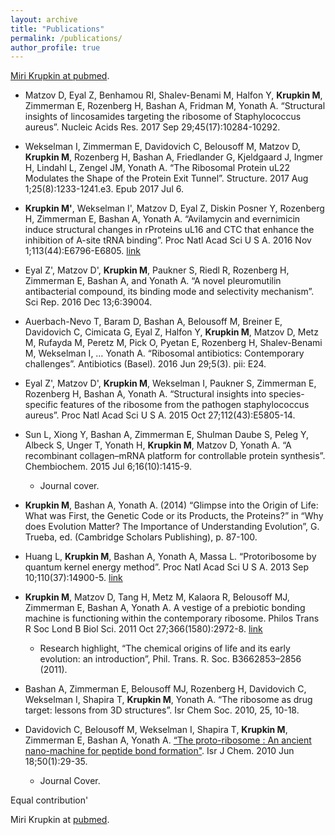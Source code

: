 ```yaml
---
layout: archive
title: "Publications"
permalink: /publications/
author_profile: true
---
```



[Miri Krupkin at pubmed](https://www.ncbi.nlm.nih.gov/pubmed/?term=miri+krupkin").

  * Matzov D, Eyal Z, Benhamou RI, Shalev-Benami M, Halfon Y, **Krupkin M**, Zimmerman E, Rozenberg H, Bashan A, Fridman M, Yonath A. “Structural insights of lincosamides targeting the ribosome of Staphylococcus aureus”. Nucleic Acids Res. 2017 Sep 29;45(17):10284-10292.
  
  * Wekselman I, Zimmerman E, Davidovich C, Belousoff M, Matzov D, **Krupkin M**, Rozenberg H, Bashan A, Friedlander G, Kjeldgaard J, Ingmer H, Lindahl L, Zengel JM, Yonath A. “The Ribosomal Protein uL22 Modulates the Shape of the Protein Exit Tunnel”. Structure. 2017 Aug 1;25(8):1233-1241.e3. Epub 2017 Jul 6.

  * **Krupkin M'**, Wekselman I', Matzov D, Eyal Z, Diskin Posner Y, Rozenberg H, Zimmerman E, Bashan A, Yonath A. “Avilamycin and evernimicin induce structural changes in rProteins uL16 and CTC that enhance the inhibition of A-site tRNA binding”. Proc Natl Acad Sci U S A. 2016 Nov 1;113(44):E6796-E6805. [link](https://www.pnas.org/content/113/44/E6796)
  
  * Eyal Z', Matzov D', **Krupkin M**, Paukner S, Riedl R, Rozenberg H, Zimmerman E, Bashan A, and Yonath A. “A novel pleuromutilin antibacterial compound, its binding mode and selectivity mechanism”. Sci Rep. 2016 Dec 13;6:39004.
  
  * Auerbach-Nevo T, Baram D, Bashan A, Belousoff M, Breiner E, Davidovich C, Cimicata G, Eyal Z, Halfon Y, **Krupkin M**, Matzov D, Metz M, Rufayda M, Peretz M, Pick O, Pyetan E, Rozenberg H, Shalev-Benami M, Wekselman I, … Yonath A. “Ribosomal antibiotics: Contemporary challenges”. Antibiotics (Basel). 2016 Jun 29;5(3). pii: E24.

  * Eyal Z', Matzov D', **Krupkin M**, Wekselman I, Paukner S, Zimmerman E, Rozenberg H, Bashan A, Yonath A. “Structural insights into species-specific features of the ribosome from the pathogen staphylococcus aureus”. Proc Natl Acad Sci U S A. 2015 Oct 27;112(43):E5805-14. 
  
  * Sun L, Xiong Y, Bashan A, Zimmerman E, Shulman Daube S, Peleg Y, Albeck S, Unger T, Yonath H, **Krupkin M**, Matzov D, Yonath A. “A recombinant collagen–mRNA platform for controllable protein synthesis”. Chembiochem. 2015 Jul 6;16(10):1415-9.
  
    - Journal cover.  

  * **Krupkin M**, Bashan A, Yonath A. (2014) “Glimpse into the Origin of Life: What was First, the Genetic Code or its Products, the Proteins?” in “Why does Evolution Matter? The Importance of Understanding Evolution”, G. Trueba, ed. (Cambridge Scholars Publishing), p. 87-100. 

  * Huang L, **Krupkin M**, Bashan A, Yonath A, Massa L. “Protoribosome by quantum kernel energy method”. Proc Natl Acad Sci U S A. 2013 Sep 10;110(37):14900-5. [link](https://www.pnas.org/content/110/37/14900)

  * **Krupkin M**, Matzov D, Tang H, Metz M, Kalaora R, Belousoff MJ, Zimmerman E, Bashan A, Yonath A. A vestige of a prebiotic bonding machine is functioning within the contemporary ribosome. Philos Trans R Soc Lond B Biol Sci. 2011 Oct 27;366(1580):2972-8. [link](https://royalsocietypublishing.org/doi/10.1098/rstb.2011.0146)
     
     - Research highlight, “The chemical origins of life and its early evolution: an introduction”, Phil. Trans. R. Soc. B3662853–2856 (2011). 

  * Bashan A, Zimmerman E, Belousoff MJ, Rozenberg H, Davidovich C, Wekselman I, Shapira T, **Krupkin M**, Yonath A.  “The ribosome as drug target: lessons from 3D structures”. Isr Chem Soc. 2010, 25, 10-18.
  
  * Davidovich C, Belousoff M, Wekselman I, Shapira T, **Krupkin M**, Zimmerman E, Bashan A, Yonath A. [“The proto-ribosome : An ancient nano-machine for peptide bond formation"](https://onlinelibrary.wiley.com/doi/full/10.1002/ijch.201000012). Isr J Chem. 2010 Jun 18;50(1):29-35.
  
     - Journal Cover.  

Equal contribution'


Miri Krupkin at [pubmed](https://www.ncbi.nlm.nih.gov/pubmed/?term=miri+krupkin").


